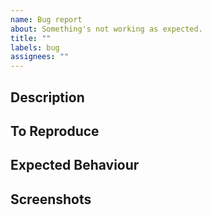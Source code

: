 ```yaml
---
name: Bug report
about: Something's not working as expected.
title: ""
labels: bug
assignees: ""
---
```


## Description

<!-- Describe the issue that you're seeing. -->

## To Reproduce

<!-- Steps to reproduce the behavior: -->

## Expected Behaviour

<!-- What should've happened? -->

## Screenshots

<!-- If applicable, add screenshots to help explain your problem. ->>

## Additional Information

<!-- (Optional) Any additional info that you think might come in handy for debugging. -->
